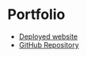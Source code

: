 # Portfolio

* [Deployed website](https://colinmcdaniel.github.io/Portfolio/)
* [GitHub Repository](https://github.com/colinmcdaniel/Portfolio)
